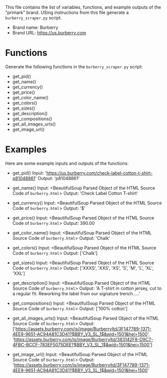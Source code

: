 This file contains the list of variables, functions, and example outputs of the "primark" brand. USing instructions from this file generate a `burberry_scraper.py` script.

- Brand name: Burberry
- Brand URL: https://us.burberry.com

# Functions

Generate the following functions in the `burberry_scraper.py` script:
- get_pid()
- get_name()
- get_currency()
- get_price()
- get_color_name()
- get_colors()
- get_sizes()
- get_description()
- get_compositions()
- get_all_images_urls()
- get_image_url()

# Examples

Here are some example inputs and outputs of the functions:

- get_pid()
    Input: 'https://us.burberry.com/check-label-cotton-t-shirt-p81048861'
    Output: 'p81048861'

- get_name()
    Input: <BeautifulSoup Parsed Object of the HTML Source Code of `burberry.html`>
    Output: 'Check Label Cotton T-shirt'

- get_currency()
    Input: <BeautifulSoup Parsed Object of the HTML Source Code of `burberry.html`>
    Output: '$'

- get_price()
    Input: <BeautifulSoup Parsed Object of the HTML Source Code of `burberry.html`>
    Output: 390.00

- get_color_name()
    Input: <BeautifulSoup Parsed Object of the HTML Source Code of `burberry.html`>
    Output: 'Chalk'

- get_colors()
    Input: <BeautifulSoup Parsed Object of the HTML Source Code of `burberry.html`>
    Output: ['Chalk']

- get_sizes()
    Input: <BeautifulSoup Parsed Object of the HTML Source Code of `burberry.html`>
    Output: ['XXXS', 'XXS', 'XS', 'S', 'M', 'L', 'XL', 'XXL']

- get_description()
    Input: <BeautifulSoup Parsed Object of the HTML Source Code of `burberry.html`>
    Output: 'A T-shirt in cotton jersey, cut to a regular fit. Reworking the label from our signature trench.....'

- get_compositions()
    Input: <BeautifulSoup Parsed Object of the HTML Source Code of `burberry.html`>
    Output: ['100% cotton']

- get_all_images_urls()
    Input: <BeautifulSoup Parsed Object of the HTML Source Code of `burberry.html`>
    Output: ['https://assets.burberry.com/is/image/Burberryltd/3F147789-1371-4EE9-9651-AC94A81C3D41?$BBY_V3_SL_1$&wid=1501&hei=1500',
    'https://assets.burberry.com/is/image/Burberryltd/383142F8-D9C7-4FBC-BCCF-783EF5075DEE?$BBY_V3_SL_1$&wid=1501&hei=1500']

- get_image_url()
    Input: <BeautifulSoup Parsed Object of the HTML Source Code of `burberry.html`>
    Output: 'https://assets.burberry.com/is/image/Burberryltd/3F147789-1371-4EE9-9651-AC94A81C3D41?$BBY_V3_SL_1$&wid=1501&hei=1500'